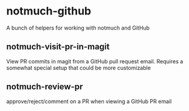 
notmuch-github
==============

A bunch of helpers for working with notmuch and GitHub


notmuch-visit-pr-in-magit
-------------------------

View PR commits in magit from a GitHub pull request email. Requires a somewhat
special setup that could be more customizable


notmuch-review-pr
-----------------

approve/reject/comment on a PR when viewing a GitHub PR email

